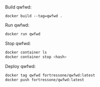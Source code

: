 Build qwfwd:

```
docker build --tag=qwfwd .
```


Run qwfwd:

```sh
docker run qwfwd
```


Stop qwfwd:

```sh
docker container ls
docker container stop <hash>
```


Deploy qwfwd:

```sh
docker tag qwfwd fortressone/qwfwd:latest
docker push fortressone/qwfwd:latest
```
